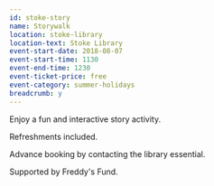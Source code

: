 ```yaml
---
id: stoke-story
name: Storywalk
location: stoke-library
location-text: Stoke Library
event-start-date: 2018-08-07
event-start-time: 1130
event-end-time: 1230
event-ticket-price: free
event-category: summer-holidays
breadcrumb: y
---
```


Enjoy a fun and interactive story activity.

Refreshments included.

Advance booking by contacting the library essential.

Supported by Freddy's Fund.
